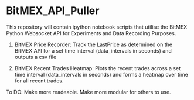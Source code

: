 # BitMEX_API_Puller

This repository will contain ipython notebook scripts that utilise the BitMEX Python Websocket API for Experiments and Data Recording Purposes.

1) BitMEX Price Recorder: Track the LastPrice as determined on the BitMEX API for a set time interval (data_intervals in seconds) and outputs a csv file

2) BitMEX Recent Trades Heatmap: Plots the recent trades across a set time interval (data_intervals in seconds) and forms a heatmap over time for all recent trades.

To DO: Make more readeable. Make more modular for others to use.